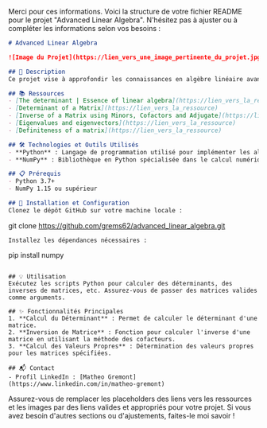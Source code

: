 Merci pour ces informations. Voici la structure de votre fichier README pour le projet "Advanced Linear Algebra". N'hésitez pas à ajuster ou à compléter les informations selon vos besoins :

```markdown
# Advanced Linear Algebra

![Image du Projet](https://lien_vers_une_image_pertinente_du_projet.jpg)

## 📝 Description
Ce projet vise à approfondir les connaissances en algèbre linéaire avancée, couvrant des concepts tels que les déterminants, les matrices inverses, les valeurs propres, et les vecteurs propres. Il est essentiel pour comprendre les opérations matricielles complexes utilisées dans divers domaines tels que le machine learning, l'ingénierie et la physique.

## 📚 Ressources
- [The determinant | Essence of linear algebra](https://lien_vers_la_ressource)
- [Determinant of a Matrix](https://lien_vers_la_ressource)
- [Inverse of a Matrix using Minors, Cofactors and Adjugate](https://lien_vers_la_ressource)
- [Eigenvalues and eigenvectors](https://lien_vers_la_ressource)
- [Definiteness of a matrix](https://lien_vers_la_ressource)

## 🛠️ Technologies et Outils Utilisés
- **Python** : Langage de programmation utilisé pour implémenter les algorithmes de calcul matriciel.
- **NumPy** : Bibliothèque en Python spécialisée dans le calcul numérique et les opérations sur les matrices.

## 📋 Prérequis
- Python 3.7+
- NumPy 1.15 ou supérieur

## 🚀 Installation et Configuration
Clonez le dépôt GitHub sur votre machine locale :
```
git clone https://github.com/grems62/advanced_linear_algebra.git
```
Installez les dépendances nécessaires :
```
pip install numpy
```

## 💡 Utilisation
Exécutez les scripts Python pour calculer des déterminants, des inverses de matrices, etc. Assurez-vous de passer des matrices valides comme arguments.

## ✨ Fonctionnalités Principales
1. **Calcul du Déterminant** : Permet de calculer le déterminant d'une matrice.
2. **Inversion de Matrice** : Fonction pour calculer l'inverse d'une matrice en utilisant la méthode des cofacteurs.
3. **Calcul des Valeurs Propres** : Détermination des valeurs propres pour les matrices spécifiées.

## 📬 Contact
- Profil LinkedIn : [Matheo Gremont](https://www.linkedin.com/in/matheo-gremont)
```

Assurez-vous de remplacer les placeholders des liens vers les ressources et les images par des liens valides et appropriés pour votre projet. Si vous avez besoin d'autres sections ou d'ajustements, faites-le moi savoir !